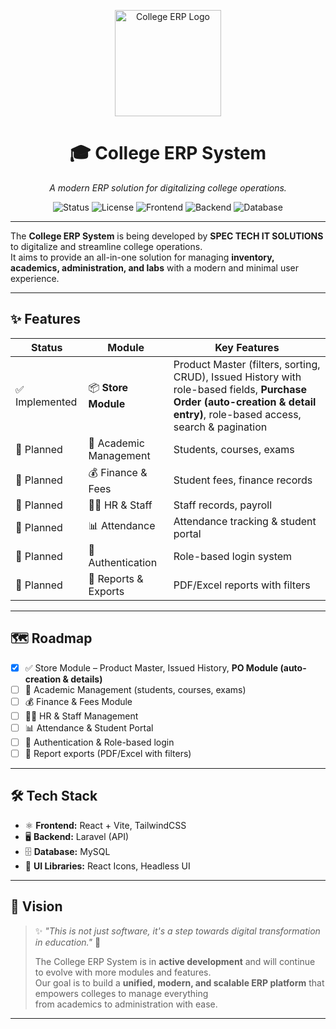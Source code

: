 <p align="center">
  <img src="https://res.cloudinary.com/dpv8uxc8p/image/upload/v1757764420/logo_znzxkr.png" alt="College ERP Logo" width="170"/>
</p>

<div align="center">

# 🎓 College ERP System  
*A modern ERP solution for digitalizing college operations.*  

![Status](https://img.shields.io/badge/Status-In%20Development-yellow)
![License](https://img.shields.io/badge/License-MIT-blue)
![Frontend](https://img.shields.io/badge/Frontend-React%20%2B%20Vite-61dafb?logo=react&logoColor=white) 
![Backend](https://img.shields.io/badge/Backend-Laravel-red?logo=laravel) 
![Database](https://img.shields.io/badge/Database-MySQL-blue?logo=mysql)

</div>

---

The **College ERP System** is being developed by **SPEC TECH IT SOLUTIONS** to digitalize and streamline college operations.  
It aims to provide an all-in-one solution for managing **inventory, academics, administration, and labs** with a modern and minimal user experience.  

---

## ✨ Features

| Status | Module | Key Features |
|--------|---------|--------------|
| ✅ Implemented | 📦 **Store Module** | Product Master (filters, sorting, CRUD), Issued History with role-based fields, **Purchase Order (auto-creation & detail entry)**, role-based access, search & pagination |
| 🚧 Planned | 🧾 Academic Management | Students, courses, exams |
| 🚧 Planned | 💰 Finance & Fees | Student fees, finance records |
| 🚧 Planned | 👨‍🏫 HR & Staff | Staff records, payroll |
| 🚧 Planned | 📊 Attendance | Attendance tracking & student portal |
| 🚧 Planned | 🔐 Authentication | Role-based login system |
| 🚧 Planned | 📑 Reports & Exports | PDF/Excel reports with filters |

---

## 🗺️ Roadmap

- [x] ✅ Store Module – Product Master, Issued History, **PO Module (auto-creation & details)**  
- [ ] 🧾 Academic Management (students, courses, exams)  
- [ ] 💰 Finance & Fees Module  
- [ ] 👨‍🏫 HR & Staff Management  
- [ ] 📊 Attendance & Student Portal  
- [ ] 🔐 Authentication & Role-based login  
- [ ] 📑 Report exports (PDF/Excel with filters)  

---

## 🛠️ Tech Stack
- ⚛️ **Frontend:** React + Vite, TailwindCSS  
- 🖥️ **Backend:** Laravel (API)  
- 🗄️ **Database:** MySQL  
- 🎨 **UI Libraries:** React Icons, Headless UI  

---

## 🌟 Vision

> ✨ *"This is not just software, it's a step towards digital transformation in education."* 🚀  
>
> The College ERP System is in **active development** and will continue to evolve with more modules and features.  
> Our goal is to build a **unified, modern, and scalable ERP platform** that empowers colleges to manage everything  
> from academics to administration with ease.  

---
